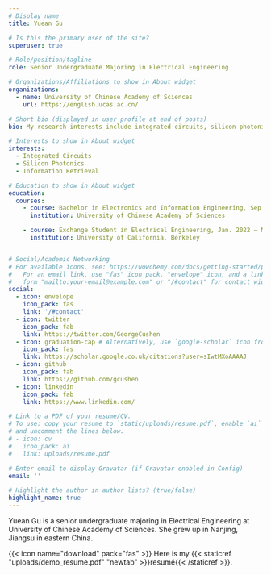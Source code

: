 ```yaml
---
# Display name
title: Yuean Gu

# Is this the primary user of the site?
superuser: true

# Role/position/tagline
role: Senior Undergraduate Majoring in Electrical Engineering

# Organizations/Affiliations to show in About widget
organizations:
  - name: University of Chinese Academy of Sciences
    url: https://english.ucas.ac.cn/

# Short bio (displayed in user profile at end of posts)
bio: My research interests include integrated circuits, silicon photonics and xxx.

# Interests to show in About widget
interests:
  - Integrated Circuits
  - Silicon Photonics
  - Information Retrieval

# Education to show in About widget
education:
  courses:
    - course: Bachelor in Electronics and Information Engineering, Sep. 2019 – Jun. 2023(excepted)
      institution: University of Chinese Academy of Sciences

    - course: Exchange Student in Electrical Engineering, Jan. 2022 – May. 2022
      institution: University of California, Berkeley


# Social/Academic Networking
# For available icons, see: https://wowchemy.com/docs/getting-started/page-builder/#icons
#   For an email link, use "fas" icon pack, "envelope" icon, and a link in the
#   form "mailto:your-email@example.com" or "/#contact" for contact widget.
social:
  - icon: envelope
    icon_pack: fas
    link: '/#contact'
  - icon: twitter
    icon_pack: fab
    link: https://twitter.com/GeorgeCushen
  - icon: graduation-cap # Alternatively, use `google-scholar` icon from `ai` icon pack
    icon_pack: fas
    link: https://scholar.google.co.uk/citations?user=sIwtMXoAAAAJ
  - icon: github
    icon_pack: fab
    link: https://github.com/gcushen
  - icon: linkedin
    icon_pack: fab
    link: https://www.linkedin.com/

# Link to a PDF of your resume/CV.
# To use: copy your resume to `static/uploads/resume.pdf`, enable `ai` icons in `params.toml`,
# and uncomment the lines below.
# - icon: cv
#   icon_pack: ai
#   link: uploads/resume.pdf

# Enter email to display Gravatar (if Gravatar enabled in Config)
email: ''

# Highlight the author in author lists? (true/false)
highlight_name: true
---
```


Yuean Gu is a senior undergraduate majoring in Electrical Engineering at University of Chinese Academy of Sciences. She grew up in Nanjing, Jiangsu in eastern China.


{{< icon name="download" pack="fas" >}} Here is my {{< staticref "uploads/demo_resume.pdf" "newtab" >}}resumé{{< /staticref >}}.
